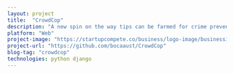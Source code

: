 ```yaml
---
layout: project
title:  "CrowdCop"
description: "A new spin on the way tips can be farmed for crime prevention and solving that uses crowd funding to make information more valuable for issues and crimes the public feels strongly about."
platform: "Web"
project-image: "https://startupcompete.co/business/logo-image/businessid/42859/filename/logo-bgxrkgjpnjxk.png"
project-url: "https://github.com/bocaaust/CrowdCop"
blog-tag: "crowdcop"
technologies: python django
---
```

